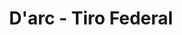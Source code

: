 ---
title: "D'arc - Tiro Federal"
url: /ciudad-autonoma-de-buenos-aires/darc-tiro-federal/
shop: coche
---